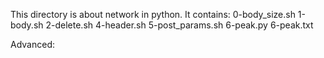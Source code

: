 This directory is about network in python. It contains:
0-body_size.sh
1-body.sh
2-delete.sh
4-header.sh
5-post_params.sh
6-peak.py
6-peak.txt

Advanced:

